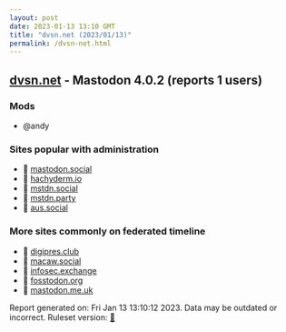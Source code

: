 ```yaml
---
layout: post
date: 2023-01-13 13:10 GMT
title: "dvsn.net (2023/01/13)"
permalink: /dvsn-net.html
---
```


## [dvsn.net](https://dvsn.net) - Mastodon 4.0.2 (reports 1 users)

### Mods
 * @andy

### Sites popular with administration

* 🐘 [mastodon.social](/mastodon-social.html)
* 🐘 [hachyderm.io](/hachyderm-io.html)
* 🐘 [mstdn.social](/mstdn-social.html)
* 🐘 [mstdn.party](/mstdn-party.html)
* 🐘 [aus.social](/aus-social.html)

### More sites commonly on federated timeline

* 🐘 [digipres.club](/digipres-club.html)
* 🐘 [macaw.social](/macaw-social.html)
* 🐘 [infosec.exchange](/infosec-exchange.html)
* 🐘 [fosstodon.org](/fosstodon-org.html)
* 🐘 [mastodon.me.uk](/mastodon-me-uk.html)

Report generated on: Fri Jan 13 13:10:12 2023. Data may be outdated or incorrect.
Ruleset version: [🧁](/version-cupcake)

